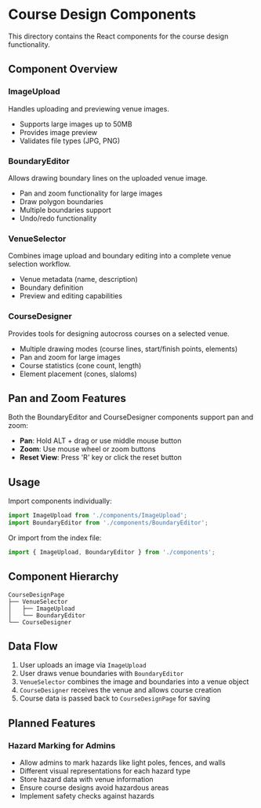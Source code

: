 # Course Design Components

This directory contains the React components for the course design functionality.

## Component Overview

### ImageUpload
Handles uploading and previewing venue images.
- Supports large images up to 50MB
- Provides image preview
- Validates file types (JPG, PNG)

### BoundaryEditor
Allows drawing boundary lines on the uploaded venue image.
- Pan and zoom functionality for large images
- Draw polygon boundaries
- Multiple boundaries support
- Undo/redo functionality

### VenueSelector
Combines image upload and boundary editing into a complete venue selection workflow.
- Venue metadata (name, description)
- Boundary definition
- Preview and editing capabilities

### CourseDesigner
Provides tools for designing autocross courses on a selected venue.
- Multiple drawing modes (course lines, start/finish points, elements)
- Pan and zoom for large images
- Course statistics (cone count, length)
- Element placement (cones, slaloms)

## Pan and Zoom Features

Both the BoundaryEditor and CourseDesigner components support pan and zoom:

- **Pan**: Hold ALT + drag or use middle mouse button
- **Zoom**: Use mouse wheel or zoom buttons
- **Reset View**: Press 'R' key or click the reset button

## Usage

Import components individually:
```jsx
import ImageUpload from './components/ImageUpload';
import BoundaryEditor from './components/BoundaryEditor';
```

Or import from the index file:
```jsx
import { ImageUpload, BoundaryEditor } from './components';
```

## Component Hierarchy

```
CourseDesignPage
├── VenueSelector
│   ├── ImageUpload
│   └── BoundaryEditor
└── CourseDesigner
```

## Data Flow

1. User uploads an image via `ImageUpload`
2. User draws venue boundaries with `BoundaryEditor`
3. `VenueSelector` combines the image and boundaries into a venue object
4. `CourseDesigner` receives the venue and allows course creation
5. Course data is passed back to `CourseDesignPage` for saving

## Planned Features

### Hazard Marking for Admins
- Allow admins to mark hazards like light poles, fences, and walls
- Different visual representations for each hazard type
- Store hazard data with venue information
- Ensure course designs avoid hazardous areas
- Implement safety checks against hazards